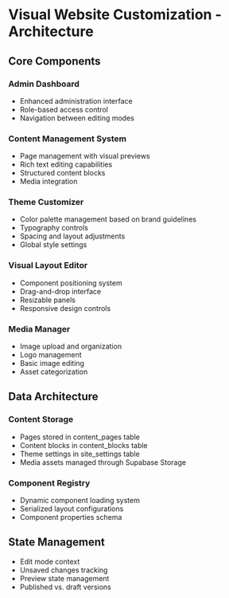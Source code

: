 
# Visual Website Customization - Architecture

## Core Components

### Admin Dashboard
- Enhanced administration interface
- Role-based access control
- Navigation between editing modes

### Content Management System
- Page management with visual previews
- Rich text editing capabilities
- Structured content blocks
- Media integration

### Theme Customizer
- Color palette management based on brand guidelines
- Typography controls
- Spacing and layout adjustments
- Global style settings

### Visual Layout Editor
- Component positioning system
- Drag-and-drop interface
- Resizable panels
- Responsive design controls

### Media Manager
- Image upload and organization
- Logo management
- Basic image editing
- Asset categorization

## Data Architecture

### Content Storage
- Pages stored in content_pages table
- Content blocks in content_blocks table
- Theme settings in site_settings table
- Media assets managed through Supabase Storage

### Component Registry
- Dynamic component loading system
- Serialized layout configurations
- Component properties schema

## State Management
- Edit mode context
- Unsaved changes tracking
- Preview state management
- Published vs. draft versions
